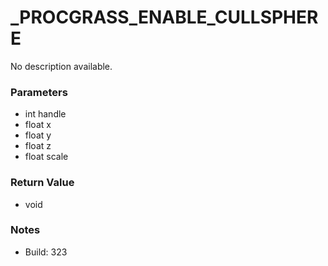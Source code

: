 # _PROCGRASS_ENABLE_CULLSPHERE

No description available.

### Parameters
* int handle
* float x
* float y
* float z
* float scale

### Return Value
* void

### Notes
* Build: 323

